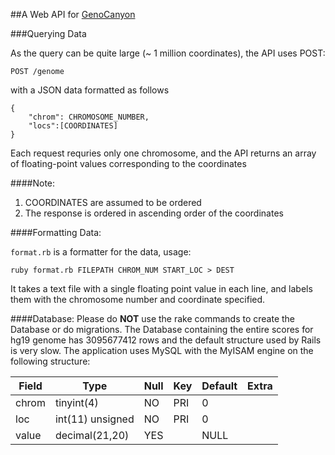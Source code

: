 ##A Web API for [GenoCanyon](http://genocanyon.med.yale.edu)

###Querying Data

As the query can be quite large (~ 1 million coordinates), the API uses POST:

```
POST /genome
```
with a JSON data formatted as follows
```
{
    "chrom": CHROMOSOME_NUMBER,
    "locs":[COORDINATES]
}
```
Each request requries only one chromosome, and the API returns an array of floating-point values corresponding to the coordinates

####Note:

1. COORDINATES are assumed to be ordered
2. The response is ordered in ascending order of the coordinates

####Formatting Data:

`format.rb` is a formatter for the data, usage:

```
ruby format.rb FILEPATH CHROM_NUM START_LOC > DEST
```

It takes a text file with a single floating point value in each line, and labels them with the chromosome number and coordinate specified.

####Database:
Please do **NOT** use the rake commands to create the Database or do migrations. The Database containing the entire scores for hg19 genome has 3095677412 rows and the default structure used by Rails is very slow. The application uses MySQL with the MyISAM engine on the following structure:

| Field | Type             | Null | Key | Default | Extra |
|-------|------------------|------|-----|---------|-------|
| chrom | tinyint(4)       | NO   | PRI | 0       |       |
| loc   | int(11) unsigned | NO   | PRI | 0       |       |
| value | decimal(21,20)   | YES  |     | NULL    |       |





